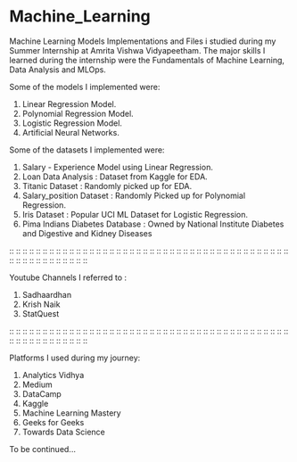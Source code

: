 # Machine_Learning


Machine Learning Models Implementations and Files i studied during my Summer Internship at Amrita Vishwa Vidyapeetham. The major skills I learned during the internship were the Fundamentals of Machine Learning, Data Analysis and MLOps.

Some of the models I implemented were:
1. Linear Regression Model.
2. Polynomial Regression Model.
3. Logistic Regression Model.
4. Artificial Neural Networks.

Some of the datasets I implemented were:
1. Salary - Experience Model using Linear Regression.
2. Loan Data Analysis : Dataset from Kaggle for EDA.
3. Titanic Dataset : Randomly picked up for EDA.
4. Salary_position Dataset : Randomly Picked up for Polynomial Regression.
5. Iris Dataset : Popular UCI ML Dataset for Logistic Regression.
6. Pima Indians Diabetes Database : Owned by National Institute Diabetes and Digestive and Kidney Diseases
   
:: :: :: :: :: :: :: :: :: :: :: :: :: :: :: :: :: :: :: :: :: :: :: :: :: :: :: :: :: :: :: :: :: :: :: :: :: :: :: :: :: :: :: :: :: :: :: :: :: :: :: :: :: :: 

Youtube Channels I referred to :
1. Sadhaardhan
2. Krish Naik
3. StatQuest

:: :: :: :: :: :: :: :: :: :: :: :: :: :: :: :: :: :: :: :: :: :: :: :: :: :: :: :: :: :: :: :: :: :: :: :: :: :: :: :: :: :: :: :: :: :: :: :: :: :: :: :: :: :: 

Platforms I used during my journey:
1. Analytics Vidhya
2. Medium
3. DataCamp
4. Kaggle
5. Machine Learning Mastery
6. Geeks for Geeks
7. Towards Data Science

To be continued...

